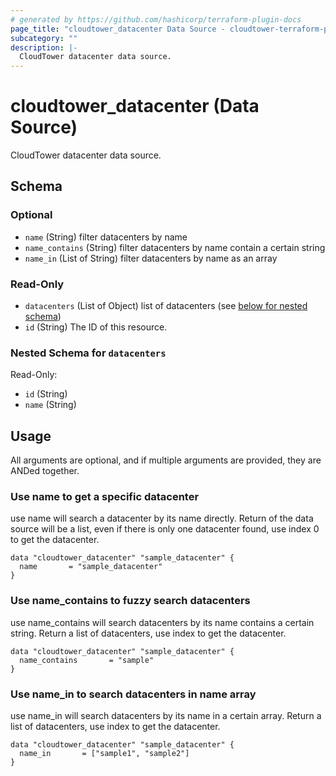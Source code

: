 ```yaml
---
# generated by https://github.com/hashicorp/terraform-plugin-docs
page_title: "cloudtower_datacenter Data Source - cloudtower-terraform-provider"
subcategory: ""
description: |-
  CloudTower datacenter data source.
---
```


# cloudtower_datacenter (Data Source)

CloudTower datacenter data source.



<!-- schema generated by tfplugindocs -->
## Schema

### Optional

- `name` (String) filter datacenters by name
- `name_contains` (String) filter datacenters by name contain a certain string
- `name_in` (List of String) filter datacenters by name as an array

### Read-Only

- `datacenters` (List of Object) list of datacenters (see [below for nested schema](#nestedatt--datacenters))
- `id` (String) The ID of this resource.

<a id="nestedatt--datacenters"></a>
### Nested Schema for `datacenters`

Read-Only:

- `id` (String)
- `name` (String)

## Usage

All arguments are optional, and if multiple arguments are provided, they are ANDed together.

### Use name to get a specific datacenter

use name will search a datacenter by its name directly. Return of the data source will be a list, even if there is only one datacenter found, use index 0 to get the datacenter.

```hcl
data "cloudtower_datacenter" "sample_datacenter" {
  name       = "sample_datacenter"
}
```

### Use name_contains to fuzzy search datacenters

use name_contains will search datacenters by its name contains a certain string. Return a list of datacenters, use index to get the datacenter.

```hcl 
data "cloudtower_datacenter" "sample_datacenter" {
  name_contains       = "sample"
}
```

### Use name_in to search datacenters in name array

use name_in will search datacenters by its name in a certain array. Return a list of datacenters, use index to get the datacenter.

```hcl
data "cloudtower_datacenter" "sample_datacenter" {
  name_in       = ["sample1", "sample2"]
}
```

